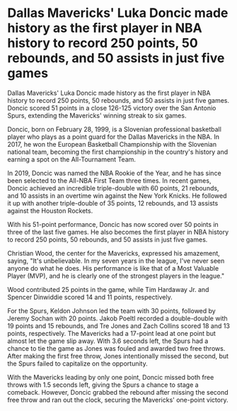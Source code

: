 # Dallas Mavericks' Luka Doncic made history as the first player in NBA history to record 250 points, 50 rebounds, and 50 assists in just five games 
 Dallas Mavericks' Luka Doncic made history as the first player in NBA history to record 250 points, 50 rebounds, and 50 assists in just five games. Doncic scored 51 points in a close 126-125 victory over the San Antonio Spurs, extending the Mavericks' winning streak to six games.

Doncic, born on February 28, 1999, is a Slovenian professional basketball player who plays as a point guard for the Dallas Mavericks in the NBA. In 2017, he won the European Basketball Championship with the Slovenian national team, becoming the first championship in the country's history and earning a spot on the All-Tournament Team.

In 2019, Doncic was named the NBA Rookie of the Year, and he has since been selected to the All-NBA First Team three times. In recent games, Doncic achieved an incredible triple-double with 60 points, 21 rebounds, and 10 assists in an overtime win against the New York Knicks. He followed it up with another triple-double of 35 points, 12 rebounds, and 13 assists against the Houston Rockets.

With his 51-point performance, Doncic has now scored over 50 points in three of the last five games. He also becomes the first player in NBA history to record 250 points, 50 rebounds, and 50 assists in just five games.

Christian Wood, the center for the Mavericks, expressed his amazement, saying, "It's unbelievable. In my seven years in the league, I've never seen anyone do what he does. His performance is like that of a Most Valuable Player (MVP), and he is clearly one of the strongest players in the league."

Wood contributed 25 points in the game, while Tim Hardaway Jr. and Spencer Dinwiddie scored 14 and 11 points, respectively.

For the Spurs, Keldon Johnson led the team with 30 points, followed by Jeremy Sochan with 20 points. Jakob Poeltl recorded a double-double with 19 points and 15 rebounds, and Tre Jones and Zach Collins scored 18 and 13 points, respectively. The Mavericks had a 17-point lead at one point but almost let the game slip away. With 3.6 seconds left, the Spurs had a chance to tie the game as Jones was fouled and awarded two free throws. After making the first free throw, Jones intentionally missed the second, but the Spurs failed to capitalize on the opportunity.

With the Mavericks leading by only one point, Doncic missed both free throws with 1.5 seconds left, giving the Spurs a chance to stage a comeback. However, Doncic grabbed the rebound after missing the second free throw and ran out the clock, securing the Mavericks' one-point victory.